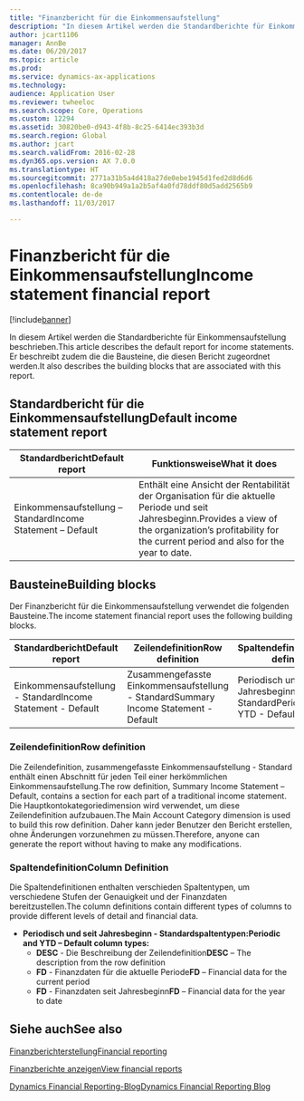 ```yaml
---
title: "Finanzbericht für die Einkommensaufstellung"
description: "In diesem Artikel werden die Standardberichte für Einkommensaufstellung beschrieben. Er beschreibt zudem die die Bausteine, die diesen Bericht zugeordnet werden."
author: jcart1106
manager: AnnBe
ms.date: 06/20/2017
ms.topic: article
ms.prod: 
ms.service: dynamics-ax-applications
ms.technology: 
audience: Application User
ms.reviewer: twheeloc
ms.search.scope: Core, Operations
ms.custom: 12294
ms.assetid: 30820be0-d943-4f8b-8c25-6414ec393b3d
ms.search.region: Global
ms.author: jcart
ms.search.validFrom: 2016-02-28
ms.dyn365.ops.version: AX 7.0.0
ms.translationtype: HT
ms.sourcegitcommit: 2771a31b5a4d418a27de0ebe1945d1fed2d8d6d6
ms.openlocfilehash: 8ca90b949a1a2b5af4a0fd78ddf80d5add2565b9
ms.contentlocale: de-de
ms.lasthandoff: 11/03/2017

---
```


# <a name="income-statement-financial-report"></a><span data-ttu-id="619e9-104">Finanzbericht für die Einkommensaufstellung</span><span class="sxs-lookup"><span data-stu-id="619e9-104">Income statement financial report</span></span>

[!include[banner](../includes/banner.md)]


<span data-ttu-id="619e9-105">In diesem Artikel werden die Standardberichte für Einkommensaufstellung beschrieben.</span><span class="sxs-lookup"><span data-stu-id="619e9-105">This article describes the default report for income statements.</span></span> <span data-ttu-id="619e9-106">Er beschreibt zudem die die Bausteine, die diesen Bericht zugeordnet werden.</span><span class="sxs-lookup"><span data-stu-id="619e9-106">It also describes the building blocks that are associated with this report.</span></span> 

<a name="default-income-statement-report"></a><span data-ttu-id="619e9-107">Standardbericht für die Einkommensaufstellung</span><span class="sxs-lookup"><span data-stu-id="619e9-107">Default income statement report</span></span>
-------------------------------

| <span data-ttu-id="619e9-108">Standardbericht</span><span class="sxs-lookup"><span data-stu-id="619e9-108">Default report</span></span>             | <span data-ttu-id="619e9-109">Funktionsweise</span><span class="sxs-lookup"><span data-stu-id="619e9-109">What it does</span></span>                                                                                              |
|----------------------------|-----------------------------------------------------------------------------------------------------------|
| <span data-ttu-id="619e9-110">Einkommensaufstellung – Standard</span><span class="sxs-lookup"><span data-stu-id="619e9-110">Income Statement – Default</span></span> | <span data-ttu-id="619e9-111">Enthält eine Ansicht der Rentabilität der Organisation für die aktuelle Periode und seit Jahresbeginn.</span><span class="sxs-lookup"><span data-stu-id="619e9-111">Provides a view of the organization’s profitability for the current period and also for the year to date.</span></span> |

## <a name="building-blocks"></a><span data-ttu-id="619e9-112">Bausteine</span><span class="sxs-lookup"><span data-stu-id="619e9-112">Building blocks</span></span>
<span data-ttu-id="619e9-113">Der Finanzbericht für die Einkommensaufstellung verwendet die folgenden Bausteine.</span><span class="sxs-lookup"><span data-stu-id="619e9-113">The income statement financial report uses the following building blocks.</span></span>

| <span data-ttu-id="619e9-114">Standardbericht</span><span class="sxs-lookup"><span data-stu-id="619e9-114">Default report</span></span>             | <span data-ttu-id="619e9-115">Zeilendefinition</span><span class="sxs-lookup"><span data-stu-id="619e9-115">Row definition</span></span>                     | <span data-ttu-id="619e9-116">Spaltendefinition</span><span class="sxs-lookup"><span data-stu-id="619e9-116">Column definition</span></span>          |
|----------------------------|------------------------------------|----------------------------|
| <span data-ttu-id="619e9-117">Einkommensaufstellung - Standard</span><span class="sxs-lookup"><span data-stu-id="619e9-117">Income Statement - Default</span></span> | <span data-ttu-id="619e9-118">Zusammengefasste Einkommensaufstellung - Standard</span><span class="sxs-lookup"><span data-stu-id="619e9-118">Summary Income Statement - Default</span></span> | <span data-ttu-id="619e9-119">Periodisch und seit Jahresbeginn - Standard</span><span class="sxs-lookup"><span data-stu-id="619e9-119">Periodic and YTD - Default</span></span> |

### <a name="row-definition"></a><span data-ttu-id="619e9-120">Zeilendefinition</span><span class="sxs-lookup"><span data-stu-id="619e9-120">Row definition</span></span>

<span data-ttu-id="619e9-121">Die Zeilendefinition, zusammengefasste Einkommensaufstellung - Standard enthält einen Abschnitt für jeden Teil einer herkömmlichen Einkommensaufstellung.</span><span class="sxs-lookup"><span data-stu-id="619e9-121">The row definition, Summary Income Statement – Default, contains a section for each part of a traditional income statement.</span></span> <span data-ttu-id="619e9-122">Die Hauptkontokategoriedimension wird verwendet, um diese Zeilendefinition aufzubauen.</span><span class="sxs-lookup"><span data-stu-id="619e9-122">The Main Account Category dimension is used to build this row definition.</span></span> <span data-ttu-id="619e9-123">Daher kann jeder Benutzer den Bericht erstellen, ohne Änderungen vorzunehmen zu müssen.</span><span class="sxs-lookup"><span data-stu-id="619e9-123">Therefore, anyone can generate the report without having to make any modifications.</span></span>

### <a name="column-definition"></a><span data-ttu-id="619e9-124">Spaltendefinition</span><span class="sxs-lookup"><span data-stu-id="619e9-124">Column Definition</span></span>

<span data-ttu-id="619e9-125">Die Spaltendefinitionen enthalten verschieden Spaltentypen, um verschiedene Stufen der Genauigkeit und der Finanzdaten bereitzustellen.</span><span class="sxs-lookup"><span data-stu-id="619e9-125">The column definitions contain different types of columns to provide different levels of detail and financial data.</span></span>

-   <span data-ttu-id="619e9-126">**Periodisch und seit Jahresbeginn - Standardspaltentypen:**</span><span class="sxs-lookup"><span data-stu-id="619e9-126">**Periodic and YTD – Default column types:**</span></span>
    -   <span data-ttu-id="619e9-127">**DESC** - Die Beschreibung der Zeilendefinition</span><span class="sxs-lookup"><span data-stu-id="619e9-127">**DESC** – The description from the row definition</span></span>
    -   <span data-ttu-id="619e9-128">**FD** - Finanzdaten für die aktuelle Periode</span><span class="sxs-lookup"><span data-stu-id="619e9-128">**FD** – Financial data for the current period</span></span>
    -   <span data-ttu-id="619e9-129">**FD** - Finanzdaten seit Jahresbeginn</span><span class="sxs-lookup"><span data-stu-id="619e9-129">**FD** – Financial data for the year to date</span></span>

 

<a name="see-also"></a><span data-ttu-id="619e9-130">Siehe auch</span><span class="sxs-lookup"><span data-stu-id="619e9-130">See also</span></span>
--------

[<span data-ttu-id="619e9-131">Finanzberichterstellung</span><span class="sxs-lookup"><span data-stu-id="619e9-131">Financial reporting</span></span>](financial-reporting-getting-started.md)

[<span data-ttu-id="619e9-132">Finanzberichte anzeigen</span><span class="sxs-lookup"><span data-stu-id="619e9-132">View financial reports</span></span>](view-financial-reports.md)

[<span data-ttu-id="619e9-133">Dynamics Financial Reporting-Blog</span><span class="sxs-lookup"><span data-stu-id="619e9-133">Dynamics Financial Reporting Blog</span></span>](http://blogs.msdn.com/b/dynamics_financial_reporting/)





